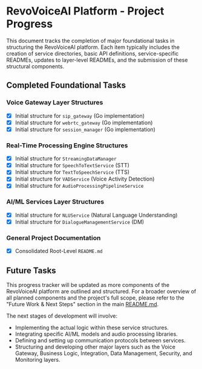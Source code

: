# RevoVoiceAI Platform - Project Progress

This document tracks the completion of major foundational tasks in structuring the RevoVoiceAI platform. Each item typically includes the creation of service directories, basic API definitions, service-specific READMEs, updates to layer-level READMEs, and the submission of these structural components.

## Completed Foundational Tasks

### Voice Gateway Layer Structures
- [x] Initial structure for `sip_gateway` (Go implementation)
- [x] Initial structure for `webrtc_gateway` (Go implementation)
- [x] Initial structure for `session_manager` (Go implementation)

### Real-Time Processing Engine Structures
- [x] Initial structure for `StreamingDataManager`
- [x] Initial structure for `SpeechToTextService` (STT)
- [x] Initial structure for `TextToSpeechService` (TTS)
- [x] Initial structure for `VADService` (Voice Activity Detection)
- [x] Initial structure for `AudioProcessingPipelineService`

### AI/ML Services Layer Structures
- [x] Initial structure for `NLUService` (Natural Language Understanding)
- [x] Initial structure for `DialogueManagementService` (DM)

### General Project Documentation
- [x] Consolidated Root-Level `README.md`

## Future Tasks

This progress tracker will be updated as more components of the RevoVoiceAI platform are outlined and structured. For a broader overview of all planned components and the project's full scope, please refer to the "Future Work & Next Steps" section in the main [README.md](./README.md).

The next stages of development will involve:
- Implementing the actual logic within these service structures.
- Integrating specific AI/ML models and audio processing libraries.
- Defining and setting up communication protocols between services.
- Structuring and developing other major layers such as the Voice Gateway, Business Logic, Integration, Data Management, Security, and Monitoring layers.

